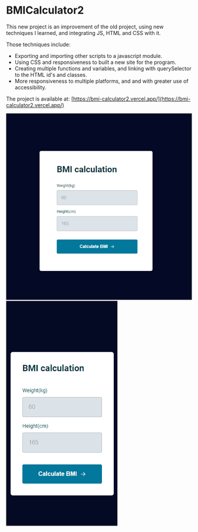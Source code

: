 # BMICalculator2
This new project is an improvement of the old project, using new techniques I learned, and integrating JS, HTML and CSS with it.

Those techniques include:
- Exporting and importing other scripts to a javascript module.
- Using CSS and responsiveness to built a new site for the program.
- Creating multiple functions and variables, and linking with querySelector to the HTML id's and classes.
- More responsiveness to multiple platforms, and and with greater use of accessibility.

The project is available at: [https://bmi-calculator2.vercel.app/](https://bmi-calculator2.vercel.app/)

![project-image](./.github/image.png)
![project-gif](./.github/gif.gif)

